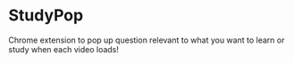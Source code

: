 # StudyPop
Chrome extension to pop up question relevant to what you want to learn or study when each video loads!
